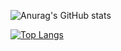 ![Anurag's GitHub stats](https://github-readme-stats.vercel.app/api?username=sele14&theme=gotham&show_icons=true)

[![Top Langs](https://github-readme-stats.vercel.app/api/top-langs/?username=sele14&theme=blue-green)](https://github.com/anuraghazra/github-readme-stats)

